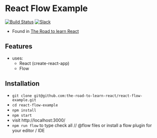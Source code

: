 # React Flow Example

[![Build Status](https://travis-ci.org/the-road-to-learn-react/react-flow-example.svg?branch=master)](https://travis-ci.org/the-road-to-learn-react/react-flow-example) [![Slack](https://slack-the-road-to-learn-react.wieruch.com/badge.svg)](https://slack-the-road-to-learn-react.wieruch.com/)

* Found in [The Road to learn React](https://roadtoreact.com/)

## Features

* uses:
  * React (create-react-app)
  * Flow

## Installation

* `git clone git@github.com:the-road-to-learn-react/react-flow-example.git`
* `cd react-flow-example`
* `npm install`
* `npm start`
* visit http://localhost:3000/
* `npm run flow` to type check all // @flow files or install a flow plugin for your editor / IDE

